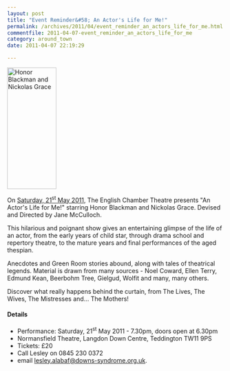 ```yaml
---
layout: post
title: "Event Reminder&#58; An Actor's Life for Me!"
permalink: /archives/2011/04/event_reminder_an_actors_life_for_me.html
commentfile: 2011-04-07-event_reminder_an_actors_life_for_me
category: around_town
date: 2011-04-07 22:19:29

---
```


<a href="/assets/images/2011/actorslifeforme.jpg" title="See larger version of - Honor Blackman and Nickolas Grace"><img src="/assets/images/2011/actorslifeforme_thumb.jpg" width="114" height="282" alt="Honor Blackman and Nickolas Grace" class="photo right" /></a>

On [Saturday, 21<sup>st</sup> May 2011](https://stmargarets.london/event/play/200705142768), The English Chamber Theatre presents "An Actor's Life for Me!" starring Honor Blackman and Nickolas Grace. Devised and Directed by Jane McCulloch.

This hilarious and poignant show gives an entertaining glimpse of the life of an actor, from the early years of child star, through drama school and repertory theatre, to the mature years and final performances of the aged thespian.

Anecdotes and Green Room stories abound, along with tales of theatrical legends. Material is drawn from many sources - Noel Coward, Ellen Terry, Edmund Kean, Beerbohm Tree, Gielgud, Wolfit and many, many others.

Discover what really happens behind the curtain, from The Lives, The Wives, The Mistresses and... The Mothers!

#### Details

-   Performance: Saturday, 21<sup>st</sup> May 2011 - 7.30pm, doors open at 6.30pm
-   Normansfield Theatre, Langdon Down Centre, Teddington TW11 9PS
-   Tickets: £20
-   Call Lesley on 0845 230 0372
-   email <lesley.alabaf@downs-syndrome.org.uk>.
